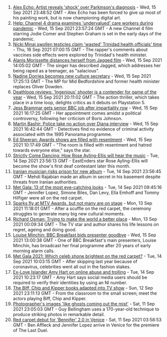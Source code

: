1. [Alex Echo: Artist reveals 'shock' over Parkinson's diagnosis](https://www.bbc.co.uk/news/entertainment-arts-58473948?at_medium=RSS&at_campaign=KARANGA) - Wed, 15 Sep 2021 23:48:52 GMT - Alex Echo has been forced to give up most of his painting work, but is now championing digital art.
2. [Help: Channel 4 drama examines 'undervalued' care workers during pandemic](https://www.bbc.co.uk/news/entertainment-arts-58537568?at_medium=RSS&at_campaign=KARANGA) - Wed, 15 Sep 2021 23:57:24 GMT - A new Channel 4 film starring Jodie Comer and Stephen Graham is set in the early days of the pandemic.
3. [Nicki Minaj swollen testicles claim 'wasted' Trinidad health officials' time](https://www.bbc.co.uk/news/newsbeat-58571353?at_medium=RSS&at_campaign=KARANGA) - Thu, 16 Sep 2021 07:00:15 GMT - The rapper's comments about vaccines side effects were explored by Trinidad's health minister.
4. [Alanis Morissette distances herself from Jagged film](https://www.bbc.co.uk/news/entertainment-arts-58571545?at_medium=RSS&at_campaign=KARANGA) - Wed, 15 Sep 2021 14:05:02 GMT - The singer has described Jagged, which addresses her being raped as a teenager, as "salacious".
5. [Nadine Dorries becomes new culture secretary](https://www.bbc.co.uk/news/entertainment-arts-58575177?at_medium=RSS&at_campaign=KARANGA) - Wed, 15 Sep 2021 17:25:13 GMT - The MP for Mid Bedfordshire and former health minister replaces Oliver Dowden.
6. [Deathloop reviews: 'Ingenious' shooter is a contender for game of the year](https://www.bbc.co.uk/news/entertainment-arts-58571363?at_medium=RSS&at_campaign=KARANGA) - Wed, 15 Sep 2021 20:11:02 GMT - The action thriller, which takes place in a time loop, delights critics as it debuts on Playstation 5.
7. [Jess Brammar gets senior BBC job after impartiality row](https://www.bbc.co.uk/news/entertainment-arts-58571554?at_medium=RSS&at_campaign=KARANGA) - Wed, 15 Sep 2021 16:17:25 GMT - Her appointment comes amidst a political controversy, following her criticism of Boris Johnson.
8. [Martin Bashir: Police take no action over Diana interview](https://www.bbc.co.uk/news/uk-58576095?at_medium=RSS&at_campaign=KARANGA) - Wed, 15 Sep 2021 16:42:44 GMT - Detectives find no evidence of criminal activity associated with the 1995 Panorama programme.
9. [Ed Sheeran: Awards shows are filled with resentment](https://www.bbc.co.uk/news/entertainment-arts-58569700?at_medium=RSS&at_campaign=KARANGA) - Wed, 15 Sep 2021 10:17:49 GMT - "The room is filled with resentment and hatred towards everyone else," says the star.
10. [Strictly Come Dancing: How Rose Ayling-Ellis will hear the music](https://www.bbc.co.uk/news/entertainment-arts-57867412?at_medium=RSS&at_campaign=KARANGA) - Tue, 14 Sep 2021 23:56:13 GMT - EastEnders star Rose Ayling-Ellis will become the show's first deaf contestant later this month.
11. [Iranian musician risks prison for new album](https://www.bbc.co.uk/news/entertainment-arts-58557984?at_medium=RSS&at_campaign=KARANGA) - Tue, 14 Sep 2021 23:56:45 GMT - Mehdi Rajabian made an album in secret in his basement despite threats from Iranian authorities.
12. [Met Gala: 13 of the most eye-catching looks](https://www.bbc.co.uk/news/entertainment-arts-58537575?at_medium=RSS&at_campaign=KARANGA) - Tue, 14 Sep 2021 09:45:16 GMT - Jennifer Lopez, Simone Biles, Dan Levy, Ella Emhoff and Tommy Hilfiger were all on the red carpet.
13. [Sparks fly at MTV Awards, but not many are on stage](https://www.bbc.co.uk/news/entertainment-arts-58543114?at_medium=RSS&at_campaign=KARANGA) - Mon, 13 Sep 2021 11:18:01 GMT - After a scuffle on the red carpet, the ceremony struggles to generate many big new cultural moments.
14. [Richard Osman: Trying to make the world a better place](https://www.bbc.co.uk/news/entertainment-arts-58427561?at_medium=RSS&at_campaign=KARANGA) - Mon, 13 Sep 2021 00:09:34 GMT - The TV star and author shares his life lessons on regret, ageing and doing good.
15. [Louise Minchin: BBC Breakfast bids presenter goodbye](https://www.bbc.co.uk/news/entertainment-arts-58574340?at_medium=RSS&at_campaign=KARANGA) - Wed, 15 Sep 2021 13:00:38 GMT - One of BBC Breakfast's main presenters, Louise Minchin, has broadcast her final programme after 20 years of early morning alarm calls.
16. [Met Gala 2021: Which celeb shone brightest on the red carpet?](https://www.bbc.co.uk/news/entertainment-arts-58555511?at_medium=RSS&at_campaign=KARANGA) - Tue, 14 Sep 2021 10:03:15 GMT - After skipping last year because of coronavirus, celebrities went all out in the fashion stakes.
17. [Ex-Love Islander Amy Hart on online abuse and trolling](https://www.bbc.co.uk/news/uk-politics-58559164?at_medium=RSS&at_campaign=KARANGA) - Tue, 14 Sep 2021 10:23:17 GMT - Amy Hart says social media users should be required to verify their identities by using an NI number.
18. [The Biff, Chip and Kipper books adapted into TV show](https://www.bbc.co.uk/news/entertainment-arts-58506089?at_medium=RSS&at_campaign=KARANGA) - Sun, 12 Sep 2021 23:11:13 GMT - From the classroom to the small screen; meet the actors playing Biff, Chip and Kipper.
19. [Photographer's images 'like ghosts coming out the mist'](https://www.bbc.co.uk/news/uk-england-bristol-58505275?at_medium=RSS&at_campaign=KARANGA) - Sat, 11 Sep 2021 23:05:03 GMT - Guy Bellingham uses a 170-year-old technique to produce striking photos in remarkable detail.
20. [Red carpet debut for 'Bennifer' 2.0 in Venice](https://www.bbc.co.uk/news/entertainment-arts-58527312?at_medium=RSS&at_campaign=KARANGA) - Sat, 11 Sep 2021 03:58:53 GMT - Ben Affleck and Jennifer Lopez arrive in Venice for the premiere of The Last Duel.
